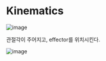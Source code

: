 # Kinematics
![image](https://github.com/minkyokyo/Computer-Animation/assets/71928522/607e892e-0507-42c0-93b4-1b1a6b6dd384)

관절각이 주어지고, effector를 위치시킨다.  

![image](https://github.com/minkyokyo/Computer-Animation/assets/71928522/5f554cc8-e6de-4173-8349-5aa0cb8e7605)

